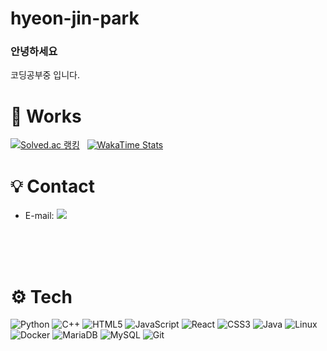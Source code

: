 # hyeon-jin-park

### 안녕하세요
코딩공부중 입니다.



<div style=" text-align: left;">

# 📖 Works
 
[![Solved.ac 랭킹](http://mazassumnida.wtf/api/generate_badge?boj=hhjjpp03)](https://solved.ac/profile/hhjjpp03) &nbsp; [![WakaTime Stats](https://github-readme-stats.vercel.app/api/wakatime?username=hhjjpp03&theme=transparent&border_radius=10)](https://wakatime.com/)
  
</div>  


# 💡 Contact
 <ul>
  <li>

   E-mail: [![](https://img.shields.io/badge/Gmail-D14836?style=flat&logo=gmail&logoColor=white)](mailto:hhjjpp03@gmail.com)

   </li>
 </ul>
 
 

<br/>
<br/>
<br/>


# ⚙️ Tech

<div align= left>

  ![Python](https://img.shields.io/badge/Python-3776AB?style=for-the-badge&logo=Python&logoColor=white)
  ![C++](https://img.shields.io/badge/c++-%2300599C.svg?style=for-the-badge&logo=c%2B%2B&logoColor=white) 
  ![HTML5](https://img.shields.io/badge/HTML5-E34F26?style=for-the-badge&logo=html5&logoColor=white) 
  ![JavaScript](https://img.shields.io/badge/JavaScript-F7DF1E?style=for-the-badge&logo=javascript&logoColor=black) 
  ![React](https://img.shields.io/badge/React-61DAFB?style=for-the-badge&logo=react&logoColor=black) 
  ![CSS3](https://img.shields.io/badge/CSS3-1572B6?style=for-the-badge&logo=css3&logoColor=white) 
  ![Java](https://img.shields.io/badge/java-%23ED8B00.svg?style=for-the-badge&logo=openjdk&logoColor=white) 
  ![Linux](https://img.shields.io/badge/Linux-FCC624?style=for-the-badge&logo=linux&logoColor=black)  
  ![Docker](https://img.shields.io/badge/Docker-2496ED?style=for-the-badge&logo=docker&logoColor=white)
  ![MariaDB](https://img.shields.io/badge/MariaDB-003545?style=for-the-badge&logo=mariadb&logoColor=white)
  ![MySQL](https://img.shields.io/badge/MySQL-4479A1?style=for-the-badge&logo=mysql&logoColor=white)
  ![Git](https://img.shields.io/badge/Git-F05032?style=for-the-badge&logo=git&logoColor=white)

</div>

